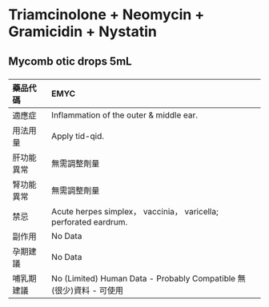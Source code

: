 # Triamcinolone + Neomycin + Gramicidin + Nystatin

## Mycomb otic drops 5mL

##### 

| 藥品代碼   | EMYC                                                                |
|:-----------|:--------------------------------------------------------------------|
| 適應症     | Inflammation of the outer & middle ear.                             |
| 用法用量   | Apply tid-qid.                                                      |
| 肝功能異常 | 無需調整劑量                                                        |
| 腎功能異常 | 無需調整劑量                                                        |
| 禁忌       | Acute herpes simplex， vaccinia， varicella; perforated eardrum.    |
| 副作用     | No Data                                                             |
| 孕期建議   | No Data                                                             |
| 哺乳期建議 | No (Limited) Human Data - Probably Compatible 無(很少)資料 - 可使用 |


